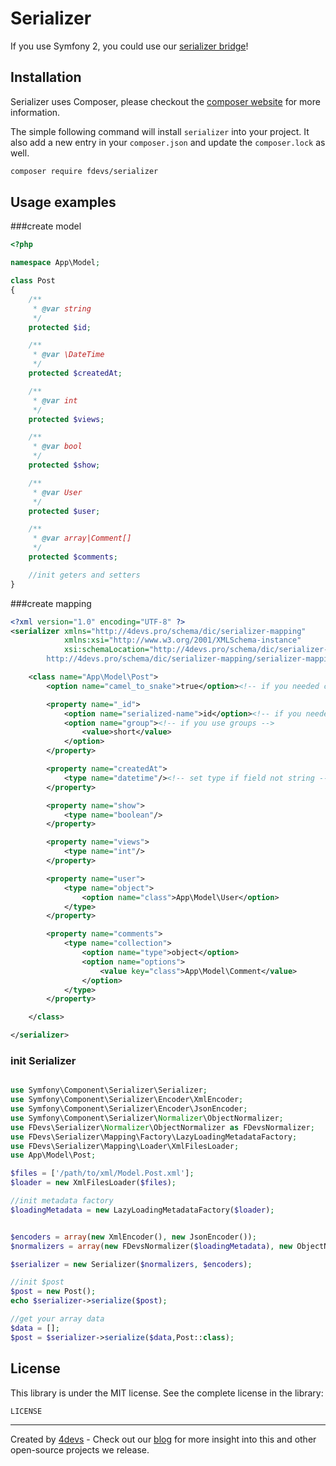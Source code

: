 Serializer
==========

If you use Symfony 2, you could use our [serializer bridge](https://github.com/4devs/serializer-bridge)!

## Installation
Serializer uses Composer, please checkout the [composer website](http://getcomposer.org) for more information.

The simple following command will install `serializer` into your project. It also add a new
entry in your `composer.json` and update the `composer.lock` as well.


```bash
composer require fdevs/serializer
```

## Usage examples

###create model

```php
<?php

namespace App\Model;

class Post
{
    /**
     * @var string
     */
    protected $id;

    /**
     * @var \DateTime
     */
    protected $createdAt;

    /**
     * @var int
     */
    protected $views;

    /**
     * @var bool
     */
    protected $show;

    /**
     * @var User
     */
    protected $user;

    /**
     * @var array|Comment[]
     */
    protected $comments;

    //init geters and setters
}

```

###create mapping

```xml
<?xml version="1.0" encoding="UTF-8" ?>
<serializer xmlns="http://4devs.pro/schema/dic/serializer-mapping"
            xmlns:xsi="http://www.w3.org/2001/XMLSchema-instance"
            xsi:schemaLocation="http://4devs.pro/schema/dic/serializer-mapping
        http://4devs.pro/schema/dic/serializer-mapping/serializer-mapping-1.0.xsd">

    <class name="App\Model\Post">
        <option name="camel_to_snake">true</option><!-- if you needed convert name fields to snake case -->

        <property name="_id">
            <option name="serialized-name">id</option><!-- if you needed change serializer name fields -->
            <option name="group"><!-- if you use groups -->
                <value>short</value>
            </option>
        </property>

        <property name="createdAt">
            <type name="datetime"/><!-- set type if field not string -->
        </property>

        <property name="show">
            <type name="boolean"/>
        </property>

        <property name="views">
            <type name="int"/>
        </property>

        <property name="user">
            <type name="object">
                <option name="class">App\Model\User</option>
            </type>
        </property>

        <property name="comments">
            <type name="collection">
                <option name="type">object</option>
                <option name="options">
                    <value key="class">App\Model\Comment</value>
                </option>
            </type>
        </property>

    </class>

</serializer>
```

### init Serializer

```php

use Symfony\Component\Serializer\Serializer;
use Symfony\Component\Serializer\Encoder\XmlEncoder;
use Symfony\Component\Serializer\Encoder\JsonEncoder;
use Symfony\Component\Serializer\Normalizer\ObjectNormalizer;
use FDevs\Serializer\Normalizer\ObjectNormalizer as FDevsNormalizer;
use FDevs\Serializer\Mapping\Factory\LazyLoadingMetadataFactory;
use FDevs\Serializer\Mapping\Loader\XmlFilesLoader;
use App\Model\Post;

$files = ['/path/to/xml/Model.Post.xml'];
$loader = new XmlFilesLoader($files);

//init metadata factory
$loadingMetadata = new LazyLoadingMetadataFactory($loader);


$encoders = array(new XmlEncoder(), new JsonEncoder());
$normalizers = array(new FDevsNormalizer($loadingMetadata), new ObjectNormalizer());

$serializer = new Serializer($normalizers, $encoders);

//init $post
$post = new Post();
echo $serializer->serialize($post);

//get your array data
$data = [];
$post = $serializer->serialize($data,Post::class);
```

License
-------

This library is under the MIT license. See the complete license in the library:

    LICENSE


---
Created by [4devs](http://4devs.pro/) - Check out our [blog](http://4devs.io/) for more insight into this and other open-source projects we release.
